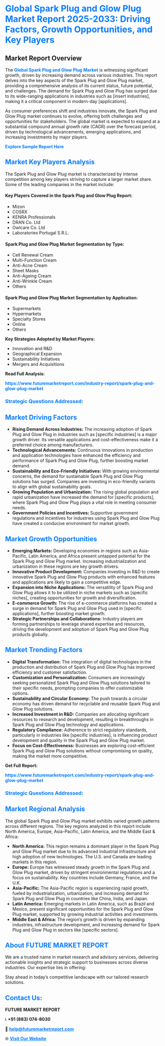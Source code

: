<h1 style="color: #007BFF;">Global Spark Plug and Glow Plug Market Report 2025-2033: Driving Factors, Growth Opportunities, and Key Players</h1>

<section id="overview">
<h2>Market Report Overview</h2>
<p>The <a href="https://www.futuremarketreport.com/industry-report/spark-plug-and-glow-plug-market" style="color: #007BFF; text-decoration: none;"><strong>Global Spark Plug and Glow Plug Market</strong></a> is witnessing significant growth, driven by increasing demand across various industries. This report delves into the key aspects of the Spark Plug and Glow Plug market, providing a comprehensive analysis of its current status, future potential, and challenges. The demand for Spark Plug and Glow Plug has surged due to its wide-ranging applications in industries such as [insert industries], making it a critical component in modern-day [applications].</p>
<p>As consumer preferences shift and industries innovate, the Spark Plug and Glow Plug market continues to evolve, offering both challenges and opportunities for stakeholders. The global market is expected to expand at a substantial compound annual growth rate (CAGR) over the forecast period, driven by technological advancements, emerging applications, and increasing investments by major players.</p>
</section>

<section id="overview">
<p><a href="https://www.futuremarketreport.com/request-sample/reportId=37558" style="color: #007BFF; text-decoration: none;"><strong>Explore Sample Report Here</strong></a></p>
</section>

<section id="key-players">
<h2 style="color: #007BFF;">Market Key Players Analysis</h2>
<p>The Spark Plug and Glow Plug market is characterized by intense competition among key players striving to capture a larger market share. Some of the leading companies in the market include:</p>
<h4>Key Players Covered in the Spark Plug and Glow Plug Report:</h4>
<ul><li>Mizon</li><li>COSRX</li><li>KENRA Professionals</li><li>DRAN Co. Ltd</li><li>Owlcare Co. Ltd</li><li>Laboratories Portugal S.R.L.</li></ul>
<h4>Spark Plug and Glow Plug Market Segmentation by Type:</h4>
<ul><li>Cell Renewal Cream</li><li>Multi-Function Cream</li><li>Anti-Acne Cream</li><li>Sheet Masks</li><li>Anti-Ageing Cream</li><li>Anti-Wrinkle Cream</li><li>Others</li></ul>

<h4>Spark Plug and Glow Plug Market Segmentation by Application:</h4>
<ul><li>Supermarkets</li><li>Hypermarkets</li><li>Specialty Stores</li><li>Online</li><li>Others</li></ul>
<p><strong>Key Strategies Adopted by Market Players:</strong></p>
<ul>
<li>Innovation and R&D</li>
<li>Geographical Expansion</li>
<li>Sustainability Initiatives</li>
<li>Mergers and Acquisitions</li>
</ul>
</section>

<section>
<p><strong>Read Full Analysis: </strong></p><a href="https://www.futuremarketreport.com/industry-report/spark-plug-and-glow-plug-market" style="color: #007BFF; text-decoration: none;"><strong>https://www.futuremarketreport.com/industry-report/spark-plug-and-glow-plug-market</strong></a>
<h3 style="color: #007BFF;">Strategic Questions Addressed:</h3>
</section>

<section id="driving-factors">
<h2 style="color: #007BFF;">Market Driving Factors</h2>
<ul>
<li><strong>Rising Demand Across Industries:</strong> The increasing adoption of Spark Plug and Glow Plug in industries such as [specific industries] is a major growth driver. Its versatile applications and cost-effectiveness make it a preferred choice among manufacturers.</li>
<li><strong>Technological Advancements:</strong> Continuous innovations in production and application technologies have enhanced the efficiency and performance of Spark Plug and Glow Plug, further boosting market demand.</li>
<li><strong>Sustainability and Eco-Friendly Initiatives:</strong> With growing environmental concerns, the demand for sustainable Spark Plug and Glow Plug solutions has surged. Companies are investing in eco-friendly variants to align with global sustainability goals.</li>
<li><strong>Growing Population and Urbanization:</strong> The rising global population and rapid urbanization have increased the demand for [specific products], where Spark Plug and Glow Plug plays a vital role in meeting consumer needs.</li>
<li><strong>Government Policies and Incentives:</strong> Supportive government regulations and incentives for industries using Spark Plug and Glow Plug have created a conducive environment for market growth.</li>
</ul>
</section>

<section id="growth-opportunities">
<h2 style="color: #007BFF;">Market Growth Opportunities</h2>
<ul>
<li><strong>Emerging Markets:</strong> Developing economies in regions such as Asia-Pacific, Latin America, and Africa present untapped potential for the Spark Plug and Glow Plug market. Increasing industrialization and urbanization in these regions are key growth drivers.</li>
<li><strong>Innovative Product Development:</strong> Companies investing in R&D to create innovative Spark Plug and Glow Plug products with enhanced features and applications are likely to gain a competitive edge.</li>
<li><strong>Expansion into Niche Applications:</strong> The versatility of Spark Plug and Glow Plug allows it to be utilized in niche markets such as [specific niches], creating opportunities for growth and diversification.</li>
<li><strong>E-commerce Growth:</strong> The rise of e-commerce platforms has created a surge in demand for Spark Plug and Glow Plug used in [specific applications], further boosting market growth.</li>
<li><strong>Strategic Partnerships and Collaborations:</strong> Industry players are forming partnerships to leverage shared expertise and resources, driving the development and adoption of Spark Plug and Glow Plug products globally.</li>
</ul>
</section>

<section id="trending-factors">
<h2 style="color: #007BFF;">Market Trending Factors</h2>
<ul>
<li><strong>Digital Transformation:</strong> The integration of digital technologies in the production and distribution of Spark Plug and Glow Plug has improved efficiency and customer satisfaction.</li>
<li><strong>Customization and Personalization:</strong> Consumers are increasingly seeking personalized Spark Plug and Glow Plug solutions tailored to their specific needs, prompting companies to offer customizable options.</li>
<li><strong>Sustainability and Circular Economy:</strong> The push towards a circular economy has driven demand for recyclable and reusable Spark Plug and Glow Plug solutions.</li>
<li><strong>Increased Investment in R&D:</strong> Companies are allocating significant resources to research and development, resulting in breakthroughs in Spark Plug and Glow Plug technology and applications.</li>
<li><strong>Regulatory Compliance:</strong> Adherence to strict regulatory standards, particularly in industries like [specific industries], is influencing product development and quality in the Spark Plug and Glow Plug market.</li>
<li><strong>Focus on Cost-Effectiveness:</strong> Businesses are exploring cost-efficient Spark Plug and Glow Plug solutions without compromising on quality, making the market more competitive.</li>
</ul>
</section>

<section>
<p><strong>Get Full Report: </strong></p><a href="https://www.futuremarketreport.com/industry-report/spark-plug-and-glow-plug-market" style="color: #007BFF; text-decoration: none;"><strong>https://www.futuremarketreport.com/industry-report/spark-plug-and-glow-plug-market</strong></a>
<h3 style="color: #007BFF;">Strategic Questions Addressed:</h3>
</section>


<section id="regional-analysis">
<h2 style="color: #007BFF;">Market Regional Analysis</h2>
<p>The global Spark Plug and Glow Plug market exhibits varied growth patterns across different regions. The key regions analyzed in this report include North America, Europe, Asia-Pacific, Latin America, and the Middle East & Africa:</p>
<ul>
<li><strong>North America:</strong> This region remains a dominant player in the Spark Plug and Glow Plug market due to its advanced industrial infrastructure and high adoption of new technologies. The U.S. and Canada are leading markets in this region.</li>
<li><strong>Europe:</strong> Europe has witnessed steady growth in the Spark Plug and Glow Plug market, driven by stringent environmental regulations and a focus on sustainability. Key countries include Germany, France, and the U.K.</li>
<li><strong>Asia-Pacific:</strong> The Asia-Pacific region is experiencing rapid growth, fueled by industrialization, urbanization, and increasing demand for Spark Plug and Glow Plug in countries like China, India, and Japan.</li>
<li><strong>Latin America:</strong> Emerging markets in Latin America, such as Brazil and Mexico, present significant opportunities for the Spark Plug and Glow Plug market, supported by growing industrial activities and investments.</li>
<li><strong>Middle East & Africa:</strong> The region’s growth is driven by expanding industries, infrastructure development, and increasing demand for Spark Plug and Glow Plug in sectors like [specific sectors].</li>
</ul>
</section>

<footer>
<h2 style="color: #007BFF;">About FUTURE MARKET REPORT</h2>
<p>We are a trusted name in market research and advisory services, delivering actionable insights and strategic support to businesses across diverse industries. Our expertise lies in offering:</p>

<p>Stay ahead in today’s competitive landscape with our tailored research solutions.</p>

<h2 style="color: #007BFF;">Contact Us:</h2>
<p><strong>FUTURE MARKET REPORT</strong></p>
<p>📞 <strong>+91 (883) 074-8030</strong></p>
<p>📧 <strong><a href="mailto:help@futuremarketreport.com" style="color: #007BFF;">help@futuremarketreport.com</a></strong></p>
<p>🌐 <strong><a href="https://www.futuremarketreport.com/" style="color: #007BFF;">Visit Our Website</a></strong></p>
</footer>